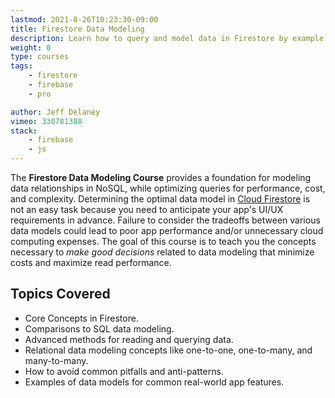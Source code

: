 ```yaml
---
lastmod: 2021-8-26T10:23:30-09:00
title: Firestore Data Modeling
description: Learn how to query and model data in Firestore by example.
weight: 0
type: courses
tags: 
    - firestore
    - firebase
    - pro

author: Jeff Delaney
vimeo: 330781388
stack: 
    - firebase
    - js    
---
```


The **Firestore Data Modeling Course** provides a foundation for modeling data relationships in NoSQL, while optimizing queries for performance, cost, and complexity. Determining the optimal data model in [Cloud Firestore](https://firebase.google.com/docs/firestore/) is not an easy task because you need to anticipate your app's UI/UX requirements in advance. Failure to consider the tradeoffs between various data models could lead to poor app performance and/or unnecessary cloud computing expenses. The goal of this course is to teach you the concepts necessary to *make good decisions* related to data modeling that minimize costs and maximize read performance. 

## Topics Covered

- Core Concepts in Firestore.
- Comparisons to SQL data modeling. 
- Advanced methods for reading and querying data. 
- Relational data modeling concepts like one-to-one, one-to-many, and many-to-many. 
- How to avoid common pitfalls and anti-patterns.
- Examples of data models for common real-world app features.


